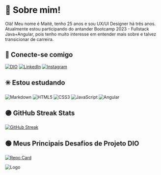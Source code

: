 # 🐰 Sobre mim!
Olá! Meu nome é Maitê, tenho 25 anos e sou UX/UI Designer há três anos. Atualmente estou participando do antander Bootcamp 2023 - Fullstack Java+Angular, pois tenho muito interesse em entender mais sobre e talvez transicionar de carreira.

## 💟 Conecte-se comigo
[![DIO](https://img.shields.io/badge/Meu_perfil_na_DIO-20ac64?style=for-the-badge)](https://www.dio.me/users/maite0vc01)
[![LinkedIn](https://img.shields.io/badge/LinkedIn-674ea7?style=for-the-badge&logo=linkedin&logoColor=76d091)](https://www.linkedin.com/in/maitevc/) [![Instagram](https://img.shields.io/badge/Instagram-674ea7?style=for-the-badge&logo=instagram&logoColor=76d091)](https://www.instagram.com/maitevarelaa/)

## ✳️ Estou estudando
![Markdown](https://img.shields.io/badge/Markdown-674ea7?style=for-the-badge&logo=markdown)
![HTML5](https://img.shields.io/badge/HTML5-674ea7?style=for-the-badge&logo=html5&logoColor=FFF)
![CSS3](https://img.shields.io/badge/CSS3-674ea7?style=for-the-badge&logo=css3&logoColor=FFF)
![JavaScript](https://img.shields.io/badge/JavaScript-674ea7?style=for-the-badge&logo=javascript&logoColor=FFF)
![Angular](https://img.shields.io/badge/Angular-674ea7?style=for-the-badge&logo=angular&logoColor=FFF)

## 🟣 GitHub Streak Stats
[![GitHub Streak](https://streak-stats.demolab.com/?user=maitii&theme=ocean-dark&background=000&border=76d091&dates=FFF)](https://git.io/streak-stats)


## 🟢 Meus Principais Desafios de Projeto DIO
[![Repo Card](https://github-readme-stats.vercel.app/api/pin/?username=maitii&repo=dio-lab-open-source&bg_color=000&border_color=76d091&show_icons=true&icon_color=674ea7&title_color=76d091&text_color=FFF)](https://github.com/maitii/dio-lab-open-source)


![Logo](https://i.pinimg.com/originals/01/63/6c/01636c5434cd0462086620c60fdfec16.gif)
